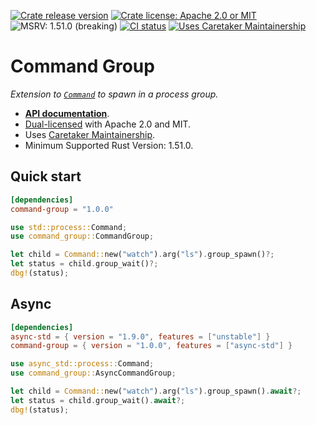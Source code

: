 [![Crate release version](https://flat.badgen.net/crates/v/command-group)](https://crates.io/crates/command-group)
[![Crate license: Apache 2.0 or MIT](https://flat.badgen.net/badge/license/Apache%202.0%20or%20MIT)][copyright]
![MSRV: 1.51.0 (breaking)](https://flat.badgen.net/badge/MSRV/1.51.0%20%28breaking%29/green)
[![CI status](https://github.com/watchexec/command-group/actions/workflows/check.yml/badge.svg)](https://github.com/watchexec/command-group/actions/workflows/check.yml)
[![Uses Caretaker Maintainership](https://flat.badgen.net/badge/Caretaker/Maintainership%20👥%20/purple)][caretaker]

# Command Group

_Extension to [`Command`](https://doc.rust-lang.org/std/process/struct.Command.html) to spawn in a process group._

- **[API documentation][docs]**.
- [Dual-licensed][copyright] with Apache 2.0 and MIT.
- Uses [Caretaker Maintainership][caretaker].
- Minimum Supported Rust Version: 1.51.0.

[caretaker]: ./CARETAKERS.md
[copyright]: ./COPYRIGHT
[docs]: https://docs.rs/command-group

## Quick start

```toml
[dependencies]
command-group = "1.0.0"
```

```rust
use std::process::Command;
use command_group::CommandGroup;

let child = Command::new("watch").arg("ls").group_spawn()?;
let status = child.group_wait()?;
dbg!(status);
```

## Async

```toml
[dependencies]
async-std = { version = "1.9.0", features = ["unstable"] }
command-group = { version = "1.0.0", features = ["async-std"] }
```

```rust
use async_std::process::Command;
use command_group::AsyncCommandGroup;

let child = Command::new("watch").arg("ls").group_spawn().await?;
let status = child.group_wait().await?;
dbg!(status);
```
